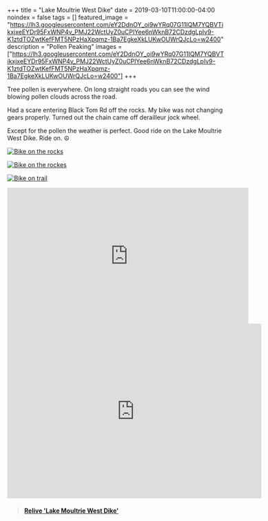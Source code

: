 +++
title =  "Lake Moultrie West Dike"
date = 2019-03-10T11:00:00-04:00
noindex = false
tags = []
featured_image = "https://lh3.googleusercontent.com/eY2DdnOY_oi9wYRq07G11IQM7YQBVTikxjxeEYDr95FxWNP4v_PMJ22WctUyZ0uCPlYee6nWknB72CDzdgLpIv9-K1ztdTOZwtKefFMT5NPzHaXpqmz-1Ba7EgkeXkLUKwOUWrQJcLo=w2400"
description = "Pollen Peaking"
images = ["https://lh3.googleusercontent.com/eY2DdnOY_oi9wYRq07G11IQM7YQBVTikxjxeEYDr95FxWNP4v_PMJ22WctUyZ0uCPlYee6nWknB72CDzdgLpIv9-K1ztdTOZwtKefFMT5NPzHaXpqmz-1Ba7EgkeXkLUKwOUWrQJcLo=w2400"]
+++

Tree pollen is everywhere. On long straight roads you can see the wind blowing pollen clouds across the road.

Had a scare entering Black Tom Rd off the rocks. My bike was not changing gears properly. Turned out the chain came off derailleur jock wheel.  

Except for the pollen the weather is perfect. Good ride on the Lake Moultrie West Dike. Ride on. ☮

[![Bike on the rocks](https://lh3.googleusercontent.com/eY2DdnOY_oi9wYRq07G11IQM7YQBVTikxjxeEYDr95FxWNP4v_PMJ22WctUyZ0uCPlYee6nWknB72CDzdgLpIv9-K1ztdTOZwtKefFMT5NPzHaXpqmz-1Ba7EgkeXkLUKwOUWrQJcLo=w2400)](https://lh3.googleusercontent.com/eY2DdnOY_oi9wYRq07G11IQM7YQBVTikxjxeEYDr95FxWNP4v_PMJ22WctUyZ0uCPlYee6nWknB72CDzdgLpIv9-K1ztdTOZwtKefFMT5NPzHaXpqmz-1Ba7EgkeXkLUKwOUWrQJcLo=w2400)

[![Bike on the rockes](https://lh3.googleusercontent.com/q1A9AmeUUX4kxJv3pLUX2QGyyuf4ab9JBgovSs4rxSPmBqUbdPC5lZqLQIHCvdgVIr0TduxagwArIuIs_BVaygxTOrdW0LNfTWAcWgv67s3C80gZvU01X0foTccoTwDbPdMQ0VIezcg=w2400)](https://lh3.googleusercontent.com/q1A9AmeUUX4kxJv3pLUX2QGyyuf4ab9JBgovSs4rxSPmBqUbdPC5lZqLQIHCvdgVIr0TduxagwArIuIs_BVaygxTOrdW0LNfTWAcWgv67s3C80gZvU01X0foTccoTwDbPdMQ0VIezcg=w2400)

[![Bike on trail](https://lh3.googleusercontent.com/qf63J7q7NsH4-_8hEuiOSmaP3gBlZ201HaSCrgRVH2xjqnNey7koE1TGPTA0nq1N-isigXLl4o5SseP_eAvIqYD2Ei84oyDyFgJgT-q4mOl99yxnMQPqTENoLy65YA66x9riqE0QrZo=w2400)](https://lh3.googleusercontent.com/qf63J7q7NsH4-_8hEuiOSmaP3gBlZ201HaSCrgRVH2xjqnNey7koE1TGPTA0nq1N-isigXLl4o5SseP_eAvIqYD2Ei84oyDyFgJgT-q4mOl99yxnMQPqTENoLy65YA66x9riqE0QrZo=w2400)

<iframe width="560" height="315" src="https://www.youtube.com/embed/ByemnVgaVM8" frameborder="0" allow="accelerometer; autoplay; encrypted-media; gyroscope; picture-in-picture" allowfullscreen></iframe>

<iframe height='405' width='590' frameborder='0' allowtransparency='true' scrolling='no' src='https://www.strava.com/activities/2204358362/embed/1ec204d02b7aa22355023636cf35790fdfa624f3'></iframe>

<blockquote class="embedly-card" data-card-controls="0" data-card-key="f1631a41cb254ca5b035dc5747a5bd75"><h4><a href="https://www.relive.cc/view/2204358362?r=embed-site">Relive 'Lake Moultrie West Dike'</a></h4></blockquote>
        <script async src="https://cdn.embedly.com/widgets/platform.js" charset="UTF-8"></script>
